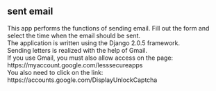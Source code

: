 <h2>sent email</h2>
This app performs the functions of sending email. Fill out the form and select the time when the email should be sent. <br>
The application is written using the Django 2.0.5 framework. <br>
Sending letters is realized with the help of Gmail. <br>
If you use Gmail, you must also allow access on the page: https://myaccount.google.com/lesssecureapps <br>
You also need to click on the link: https://accounts.google.com/DisplayUnlockCaptcha <br>
